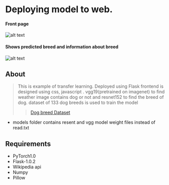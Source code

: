  # Deploying  model to web.
 #### Front page
 ![alt text](https://github.com/rakshitrk/dog_breed/blob/master/images/index.jpg)
 #### Shows predicted breed and information about breed
 ![alt text](https://github.com/rakshitrk/dog_breed/blob/master/images/result.jpg)
 
 ## About
 > This is example of transfer learning. Deployed using Flask frontend  is designed   using css, javascript .
 vgg19(pretrained on imagenet) to find weather image contains dog or not and resnet152 to find the breed of dog.
 dataset of 133 dog breeds is used to train the model 
>> [Dog breed Dataset](https://s3-us-west-1.amazonaws.com/udacity-aind/dog-project/dogImages.zip)
- models folder contains  resent and vgg model weight files instead of read.txt
 
 ## Requirements
 - PyTorch1.0 
 - Flask-1.0.2 
 - Wikipedia api 
 - Numpy 
 - Pillow
 
 
 
 
